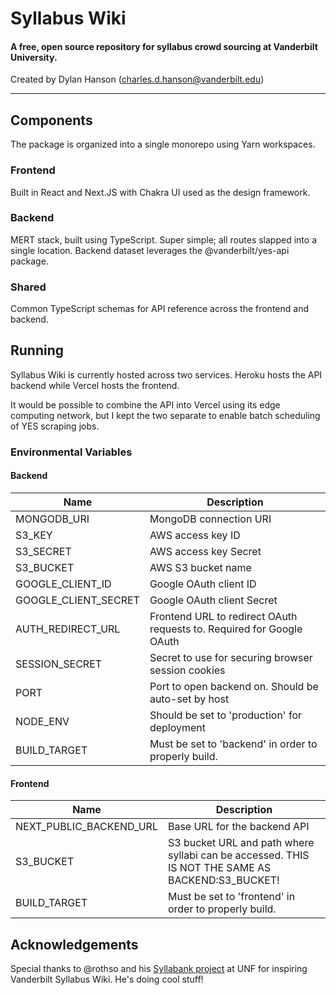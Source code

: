 # Syllabus Wiki

#### A free, open source repository for syllabus crowd sourcing at Vanderbilt University.

Created by Dylan Hanson ([charles.d.hanson@vanderbilt.edu](mailto:charles.d.hanson@vanderbilt.edu))

---

## Components

The package is organized into a single monorepo using Yarn workspaces.

### Frontend

Built in React and Next.JS with Chakra UI used as the design framework.

### Backend

MERT stack, built using TypeScript. Super simple; all routes slapped into a single location. Backend dataset leverages
the @vanderbilt/yes-api package.

### Shared

Common TypeScript schemas for API reference across the frontend and backend.

## Running

Syllabus Wiki is currently hosted across two services. Heroku hosts the API backend while Vercel hosts the frontend.

It would be possible to combine the API into Vercel using its edge computing network, but I kept the two separate to
enable batch scheduling of YES scraping jobs.

### Environmental Variables

#### Backend

| Name                 | Description                                                           |
|----------------------|-----------------------------------------------------------------------|
| MONGODB_URI          | MongoDB connection URI                                                |
| S3_KEY               | AWS access key ID                                                     |
| S3_SECRET            | AWS access key Secret                                                 |
| S3_BUCKET            | AWS S3 bucket name                                                    |
| GOOGLE_CLIENT_ID     | Google OAuth client ID                                                |
| GOOGLE_CLIENT_SECRET | Google OAuth client Secret                                            |
| AUTH_REDIRECT_URL    | Frontend URL to redirect OAuth requests to. Required for Google OAuth |
| SESSION_SECRET       | Secret to use for securing browser session cookies                    |
| PORT                 | Port to open backend on. Should be auto-set by host                   |
| NODE_ENV             | Should be set to 'production' for deployment                          |
| BUILD_TARGET         | Must be set to 'backend' in order to properly build.                  |

#### Frontend

| Name                    | Description                                                                                      |
|-------------------------|--------------------------------------------------------------------------------------------------|
| NEXT_PUBLIC_BACKEND_URL | Base URL for the backend API                                                                     |
| S3_BUCKET               | S3 bucket URL and path where syllabi can be accessed. THIS IS NOT THE SAME AS BACKEND:S3_BUCKET! |
| BUILD_TARGET            | Must be set to 'frontend' in order to properly build.                                            |

## Acknowledgements

Special thanks to @rothso and his [Syllabank project](https://syllabank.com/) at UNF for inspiring Vanderbilt Syllabus
Wiki. He's doing cool stuff!